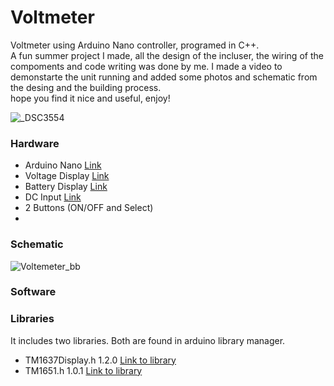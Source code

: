 # Voltmeter
Voltmeter using Arduino Nano controller, programed in C++.  
A fun summer project I made, all the design of the incluser, the wiring of the compoments and code writing was done by me. I made a video to demonstarte the unit running and added some photos and schematic from the desing and the building process.  
hope you find it nice and useful, enjoy!  

![_DSC3554](https://user-images.githubusercontent.com/8725819/185789501-dc657011-edd3-43fe-a98c-13cb5040c4e4.JPG)


### Hardware

- Arduino Nano [Link](https://www.amazon.com/Arduino-Nano-Every-Single-Board/dp/B07VX7MX27?ref_=ast_sto_dp&th=1&psc=1 "Link")
- Voltage Display [Link](https://www.aliexpress.com/item/32805933184.html?spm=a2g0o.ppclist.product.2.6288bBPYbBPY6T&pdp_npi=2%40dis%21ILS%21₪%202.63%21₪%202.36%21%21%21%21%21%402103239f16610931559018571e29cb%2110000014436380261%21btf&_t=pvid:5845c3b5-0f68-4412-80d2-c27482266fb4&afTraceInfo=32805933184__pc__pcBridgePPC__xxxxxx__1661093156 "Link")
- Battery Display [Link](https://www.aliexpress.com/item/32524742532.html?spm=a2g0o.store_pc_groupList.8148356.45.6893514e5FC4eX&pdp_npi=2%40dis%21ILS%21₪%207.99%21₪%207.99%21₪%207.99%21%21%21%21%400b0a187916610936723415899e85b2%2157554858817%21sh "Link")
- DC Input [Link](https://www.aliexpress.com/item/1005002924828563.html?spm=a2g0o.detail.1000013.6.11c11047jIYfyX&gps-id=pcDetailBottomMoreThisSeller&scm=1007.13339.300834.0&scm_id=1007.13339.300834.0&scm-url=1007.13339.300834.0&pvid=1e2b9799-1d4f-4c83-a214-3d21aedc190e&_t=gps-id:pcDetailBottomMoreThisSeller,scm-url:1007.13339.300834.0,pvid:1e2b9799-1d4f-4c83-a214-3d21aedc190e,tpp_buckets:668%232846%238109%231935&pdp_ext_f=%7B%22sku_id%22%3A%2212000022827817340%22%2C%22sceneId%22%3A%223339%22%7D&pdp_npi=2%40dis%21ILS%212.26%212.1%21%21%21%21%21%402101f6b516610937186834111e8019%2112000022827817340%21rec "Link")
- 2 Buttons (ON/OFF and Select)
- 

### Schematic





![Voltemeter_bb](https://user-images.githubusercontent.com/8725819/177581220-f39f45c1-a79d-4c18-978d-5488b2d3ee23.png)



### Software


### Libraries
It includes two libraries. Both are found in arduino library manager.

- TM1637Display.h 1.2.0 [Link to library](https://github.com/avishorp/TM1637 "Link to library")
- TM1651.h 1.0.1 [Link to library](https://github.com/freekode/TM1651 "Link to library")
